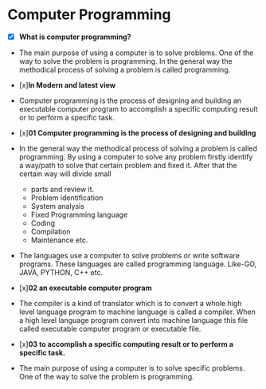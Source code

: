 # **Computer Programming**
 - [x] **What is computer programming?**
  -  The main purpose of using a computer is to solve problems. One of the way to solve the problem is programming. In the general way the methodical process of solving a problem is called programming.

- [x]**In Modern and latest view**
- Computer programming is the process of designing and building an executable computer program to accomplish a specific computing result or to perform a specific task.

- [x]**01 Computer programming is the process of designing and building**
- In the general way the methodical process of solving a problem is called programming. By using a computer to solve any    problem firstly identify a way/path to solve that certain problem and fixed it. After that the certain way will divide small   
  - parts and review it.
  - Problem identification
  - System analysis
  - Fixed Programming language
  - Coding
  - Compilation
  - Maintenance etc.
- The languages  use a computer to solve  problems or write  software programs. These languages are called programming language. Like-GO, JAVA, PYTHON, C++ etc.

- [x]**02 an executable computer program**
- The compiler is a kind of translator which is  to convert a whole high level language program  to machine language is called a compiler. When a high level language program convert into machine language this file called executable computer program or executable file.
- [x]**03 to accomplish a specific computing result or to perform a specific task.**
- The main purpose of using a computer is to solve specific problems. One of the way to solve the problem is programming.













<!-- # **Variable Rules and regulations**
 - [x] **Variable declaration**:

- var foo int
- var foo int = 41
- foo:=42

- [x] **Can't redeclare variables,but can shadow them**.
- [x] **All variables must be used**.

- [x] **Vasibility**:
- lower case first letter for package scope
- upper case first letter to export
- no private scope
- [x] **Naming conversions**:
- Pascal or camel case 
  - capitalize acronyms(HTTP,URL)
- As short as reasonable
  - longer names for longer lives

- [x] **Type Conversions**:
- destinationType(variable)
- use strconv package for strings -->
